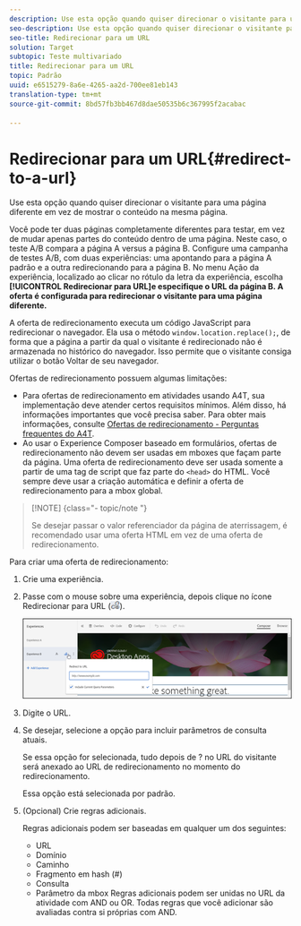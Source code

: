 ```yaml
---
description: Use esta opção quando quiser direcionar o visitante para uma página diferente em vez de mostrar o conteúdo na mesma página.
seo-description: Use esta opção quando quiser direcionar o visitante para uma página diferente em vez de mostrar o conteúdo na mesma página.
seo-title: Redirecionar para um URL
solution: Target
subtopic: Teste multivariado
title: Redirecionar para um URL
topic: Padrão
uuid: e6515279-8a6e-4265-aa2d-700ee81eb143
translation-type: tm+mt
source-git-commit: 8bd57fb3bb467d8dae50535b6c367995f2acabac

---
```



# Redirecionar para um URL{#redirect-to-a-url}

Use esta opção quando quiser direcionar o visitante para uma página diferente em vez de mostrar o conteúdo na mesma página.

Você pode ter duas páginas completamente diferentes para testar, em vez de mudar apenas partes do conteúdo dentro de uma página. Neste caso, o teste A/B compara a página A versus a página B. Configure uma campanha de testes A/B, com duas experiências: uma apontando para a página A padrão e a outra redirecionando para a página B. No menu Ação da experiência, localizado ao clicar no rótulo da letra da experiência, escolha **[!UICONTROL Redirecionar para URL]e especifique o URL da página B. A oferta é configurada para redirecionar o visitante para uma página diferente.**

A oferta de redirecionamento executa um código JavaScript para redirecionar o navegador. Ela usa o método `window.location.replace();`, de forma que a página a partir da qual o visitante é redirecionado não é armazenada no histórico do navegador. Isso permite que o visitante consiga utilizar o botão Voltar de seu navegador.

Ofertas de redirecionamento possuem algumas limitações:

* Para ofertas de redirecionamento em atividades usando A4T, sua implementação deve atender certos requisitos mínimos. Além disso, há informações importantes que você precisa saber. Para obter mais informações, consulte [Ofertas de redirecionamento - Perguntas frequentes do A4T](../../c-integrating-target-with-mac/a4t/r-a4t-faq/a4t-faq-redirect-offers.md#concept_21BF213F10E1414A9DCD4A98AF207905).
* Ao usar o Experience Composer baseado em formulários, ofertas de redirecionamento não devem ser usadas em mboxes que façam parte da página. Uma oferta de redirecionamento deve ser usada somente a partir de uma tag de script que faz parte do `<head>` do HTML. Você sempre deve usar a criação automática e definir a oferta de redirecionamento para a mbox global.

>[!NOTE] {class=&quot;- topic/note &quot;}
>
>Se desejar passar o valor referenciador da página de aterrissagem, é recomendado usar uma oferta HTML em vez de uma oferta de redirecionamento.

Para criar uma oferta de redirecionamento:

1. Crie uma experiência.
1. Passe com o mouse sobre uma experiência, depois clique no ícone Redirecionar para URL (![](assets/icon_redirect_url.png)).

   ![](assets/exp_actions.png)

1. Digite o URL.
1. Se desejar, selecione a opção para incluir parâmetros de consulta atuais.

   Se essa opção for selecionada, tudo depois de ? no URL do visitante será anexado ao URL de redirecionamento no momento do redirecionamento.

   Essa opção está selecionada por padrão.
1. (Opcional) Crie regras adicionais.

   Regras adicionais podem ser baseadas em qualquer um dos seguintes:

   * URL
   * Domínio
   * Caminho
   * Fragmento em hash (#)
   * Consulta
   * Parâmetro da mbox
   Regras adicionais podem ser unidas no URL da atividade com AND ou OR. Todas regras que você adicionar são avaliadas contra si próprias com AND.
